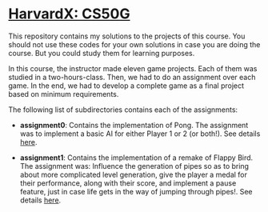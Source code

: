 # [HarvardX: CS50G](https://courses.edx.org/courses/course-v1:HarvardX+CS50G+Games/course/)

This repository contains my solutions to the projects of this course.
You should not use these codes for your own solutions in case you are doing
the course. But you could study them for learning purposes.

In this course, the instructor made eleven game projects. Each of them was studied
in a two-hours-class. Then, we had to do an assignment over each game. In the end,
we had to develop a complete game as a final project based on minimum requirements.

The following list of subdirectories contains each of the assignments:

- **assignment0**: Contains the implementation of Pong. The assignment was
to implement a basic AI for either Player 1 or 2 (or both!). See details
[here](assignment0/README.md).

- **assignment1**: Contains the implementation of a remake of Flappy Bird. The assignment was:
Influence the generation of pipes so as to bring about more complicated level generation,
give the player a medal for their performance, along with their score, and
implement a pause feature, just in case life gets in the way of jumping through pipes!.
See details [here](assignment1/README.md).
